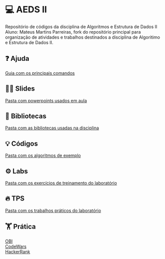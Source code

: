 # 💻 AEDS II
Repositório de códigos da disciplina de Algoritmos e Estrutura de Dados II
Aluno: Mateus Martins Parreiras, fork do repositório principal para organização de atividades e trabalhos destinados a disciplina de Algoritimo e Estrutura de Dados II.

## ❓ Ajuda
[Guia com os principais comandos](fonte/ajuda/README.md)


## 👨‍⚕️ Slides
[Pasta com powerpoints usados em aula](aulas)


## 📁 Bibliotecas
[Pasta com as bibliotecas usadas na disciplina](fonte/ajuda/java)


## 💡 Códigos
[Pasta com os algoritmos de exemplo](fonte)


## ⚙️ Labs
[Pasta com os exercícios de treinamento do laboratório](labs)


## 🔥 TPS
[Pasta com os trabalhos práticos do laboratório](tps)


## 🏋️ Prática
[OBI](https://olimpiada.ic.unicamp.br/pratique/pu/)</br>
[CodeWars](https://www.codewars.com/dashboard)</br>
[HackerRank](https://www.hackerrank.com/dashboard)